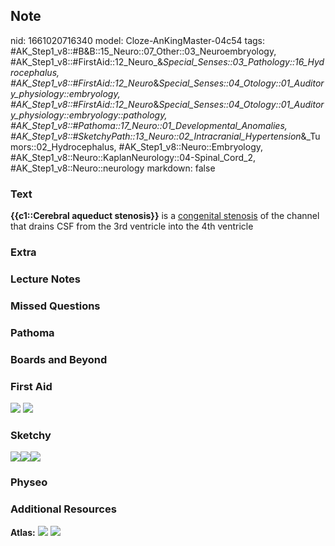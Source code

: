 ## Note
nid: 1661020716340
model: Cloze-AnKingMaster-04c54
tags: #AK_Step1_v8::#B&B::15_Neuro::07_Other::03_Neuroembryology, #AK_Step1_v8::#FirstAid::12_Neuro_&_Special_Senses::03_Pathology::16_Hydrocephalus, #AK_Step1_v8::#FirstAid::12_Neuro_&_Special_Senses::04_Otology::01_Auditory_physiology::embryology, #AK_Step1_v8::#FirstAid::12_Neuro_&_Special_Senses::04_Otology::01_Auditory_physiology::embryology::pathology, #AK_Step1_v8::#Pathoma::17_Neuro::01_Developmental_Anomalies, #AK_Step1_v8::#SketchyPath::13_Neuro::02_Intracranial_Hypertension_&_Tumors::02_Hydrocephalus, #AK_Step1_v8::Neuro::Embryology, #AK_Step1_v8::Neuro::KaplanNeurology::04-Spinal_Cord_2, #AK_Step1_v8::Neuro::neurology
markdown: false

### Text
<div>
  <b>{{c1::Cerebral aqueduct stenosis}}</b> is a <u>congenital
  stenosis</u> of the channel that drains CSF from the 3rd
  ventricle into the 4th ventricle
</div>

### Extra


### Lecture Notes


### Missed Questions


### Pathoma


### Boards and Beyond


### First Aid
<img src="tmprnd783.png"> <img src="tmpzOhSwU.png">

### Sketchy
<img src=
"Screen%20Shot%202020-03-08%20at%207.07.19%20PM.JPG"><img src= 
"Screen%20Shot%202020-03-08%20at%207.07.28%20PM.JPG"><img src= 
"Zoverall%20picture%20(92)_1566160514431.JPG">

### Physeo


### Additional Resources
<b>Atlas:</b> <img src="tmpE4gzcy.png"> <img src="tmpBU4FM_.png">
